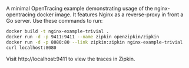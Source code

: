 A minimal OpenTracing example demonstrating usage of the nginx-opentracing docker 
image. It features Nginx as a reverse-proxy in front a Go server. Use these
commands to run:
```bash
docker build -t nginx-example-trivial .
docker run -d -p 9411:9411 --name zipkin openzipkin/zipkin
docker run -d -p 8080:80 --link zipkin:zipkin nginx-example-trivial
curl localhost:8080
```
Visit http://localhost:9411 to view the traces in Zipkin.

